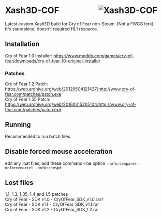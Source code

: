 # Xash3D-COF <img align="right" src="https://github.com/TheKingFireS/Xash3D-COF/assets/71936968/bd1f9fd2-8ad3-469c-9b50-89ad36a6473d" alt="Xash3D-COF" />
Latest custom Xash3D build for Cry of Fear non-Steam. (Not a FWGS fork) \
It's standalone, doesn't required HL1 resource.
## Installation
Cry of Fear 1.0 installer: https://www.moddb.com/games/cry-of-fear/downloads/cry-of-fear-10-original-installer
### Patches
Cry of Fear 1.2 Patch: https://web.archive.org/web/20120504121427/http://www.cry-of-fear.com/patches/patch.exe \
Cry of Fear 1.55 Patch: https://web.archive.org/web/20160315205104/http://www.cry-of-fear.com/patches/patch.exe
## Running
Recommended to run batch files.
## Disable forced mouse acceleration
edit any .bat files, add these command-line option ``-noforcemparms -noforcemaccel -noforcemspd``
## Lost files
1.1, 1.3, 1.35, 1.4 and 1.5 patches \
Cry of Fear - SDK v1.0 - CryOfFear_SDK_v1.0.rar? \
Cry of Fear - SDK v1.1 - CryOfFear_SDK_v1.1.rar \
Cry of Fear - SDK v1.2 - CryOfFear_SDK_1.2.rar
